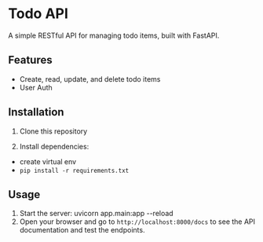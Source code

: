 
# Todo API

A simple RESTful API for managing todo items, built with FastAPI.

## Features

- Create, read, update, and delete todo items
- User Auth

## Installation

1. Clone this repository

2. Install dependencies:

- create virtual env
- ``` pip install -r requirements.txt ```

## Usage

1. Start the server: uvicorn app.main:app --reload
2. Open your browser and go to `http://localhost:8000/docs` to see the API documentation and test the endpoints.





